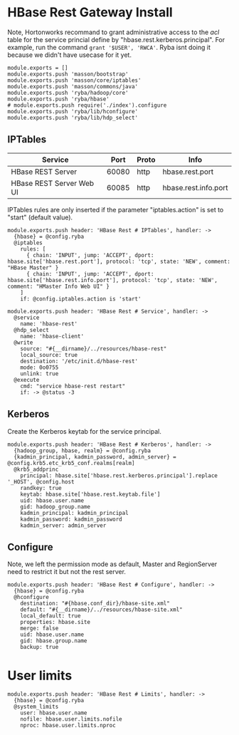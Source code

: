 
# HBase Rest Gateway Install

Note, Hortonworks recommand to grant administrative access to the _acl_ table
for the service princial define by "hbase.rest.kerberos.principal". For example,
run the command `grant '$USER', 'RWCA'`. Ryba isnt doing it because we didn't
have usecase for it yet.

    module.exports = []
    module.exports.push 'masson/bootstrap'
    module.exports.push 'masson/core/iptables'
    module.exports.push 'masson/commons/java'
    module.exports.push 'ryba/hadoop/core'
    module.exports.push 'ryba/hbase'
    # module.exports.push require('./index').configure
    module.exports.push 'ryba/lib/hconfigure'
    module.exports.push 'ryba/lib/hdp_select'

## IPTables

| Service                    | Port  | Proto | Info                   |
|----------------------------|-------|-------|------------------------|
| HBase REST Server          | 60080 | http  | hbase.rest.port        |
| HBase REST Server Web UI   | 60085 | http  | hbase.rest.info.port   |

IPTables rules are only inserted if the parameter "iptables.action" is set to
"start" (default value).

    module.exports.push header: 'HBase Rest # IPTables', handler: ->
      {hbase} = @config.ryba
      @iptables
        rules: [
          { chain: 'INPUT', jump: 'ACCEPT', dport: hbase.site['hbase.rest.port'], protocol: 'tcp', state: 'NEW', comment: "HBase Master" }
          { chain: 'INPUT', jump: 'ACCEPT', dport: hbase.site['hbase.rest.info.port'], protocol: 'tcp', state: 'NEW', comment: "HMaster Info Web UI" }
        ]
        if: @config.iptables.action is 'start'

    module.exports.push header: 'HBase Rest # Service', handler: ->
      @service
        name: 'hbase-rest'
      @hdp_select
        name: 'hbase-client'
      @write
        source: "#{__dirname}/../resources/hbase-rest"
        local_source: true
        destination: '/etc/init.d/hbase-rest'
        mode: 0o0755
        unlink: true
      @execute
        cmd: "service hbase-rest restart"
        if: -> @status -3

## Kerberos

Create the Kerberos keytab for the service principal.

    module.exports.push header: 'HBase Rest # Kerberos', handler: ->
      {hadoop_group, hbase, realm} = @config.ryba
      {kadmin_principal, kadmin_password, admin_server} = @config.krb5.etc_krb5_conf.realms[realm]
      @krb5_addprinc
        principal: hbase.site['hbase.rest.kerberos.principal'].replace '_HOST', @config.host
        randkey: true
        keytab: hbase.site['hbase.rest.keytab.file']
        uid: hbase.user.name
        gid: hadoop_group.name
        kadmin_principal: kadmin_principal
        kadmin_password: kadmin_password
        kadmin_server: admin_server

## Configure

Note, we left the permission mode as default, Master and RegionServer need to
restrict it but not the rest server.

    module.exports.push header: 'HBase Rest # Configure', handler: ->
      {hbase} = @config.ryba
      @hconfigure
        destination: "#{hbase.conf_dir}/hbase-site.xml"
        default: "#{__dirname}/../resources/hbase-site.xml"
        local_default: true
        properties: hbase.site
        merge: false
        uid: hbase.user.name
        gid: hbase.group.name
        backup: true

# User limits

    module.exports.push header: 'HBase Rest # Limits', handler: ->
      {hbase} = @config.ryba
      @system_limits
        user: hbase.user.name
        nofile: hbase.user.limits.nofile
        nproc: hbase.user.limits.nproc
